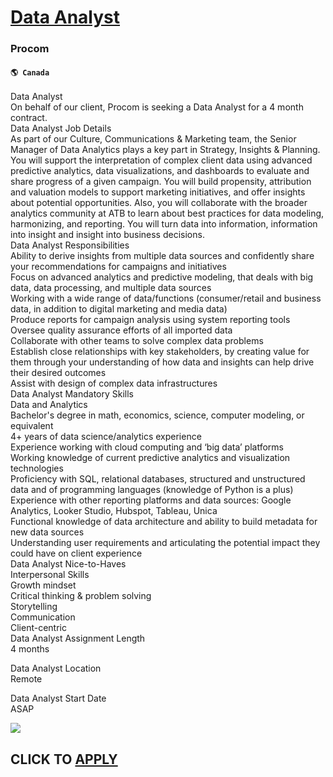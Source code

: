 # [Data Analyst](https://www.remotewlb.com/apply/data-analyst-66080)  
### Procom  
#### `🌎 Canada`  

Data Analyst  
On behalf of our client, Procom is seeking a Data Analyst for a 4 month contract.  
Data Analyst Job Details  
As part of our Culture, Communications & Marketing team, the Senior Manager of Data Analytics plays a key part in Strategy, Insights & Planning. You will support the interpretation of complex client data using advanced predictive analytics, data visualizations, and dashboards to evaluate and share progress of a given campaign. You will build propensity, attribution and valuation models to support marketing initiatives, and offer insights about potential opportunities. Also, you will collaborate with the broader analytics community at ATB to learn about best practices for data modeling, harmonizing, and reporting. You will turn data into information, information into insight and insight into business decisions.  
Data Analyst Responsibilities  
Ability to derive insights from multiple data sources and confidently share your recommendations for campaigns and initiatives  
Focus on advanced analytics and predictive modeling, that deals with big data, data processing, and multiple data sources  
Working with a wide range of data/functions (consumer/retail and business data, in addition to digital marketing and media data)  
Produce reports for campaign analysis using system reporting tools  
Oversee quality assurance efforts of all imported data  
Collaborate with other teams to solve complex data problems  
Establish close relationships with key stakeholders, by creating value for them through your understanding of how data and insights can help drive their desired outcomes  
Assist with design of complex data infrastructures  
Data Analyst Mandatory Skills  
Data and Analytics  
Bachelor's degree in math, economics, science, computer modeling, or equivalent  
4+ years of data science/analytics experience  
Experience working with cloud computing and ‘big data’ platforms  
Working knowledge of current predictive analytics and visualization technologies  
Proficiency with SQL, relational databases, structured and unstructured data and of programming languages (knowledge of Python is a plus)  
Experience with other reporting platforms and data sources: Google Analytics, Looker Studio, Hubspot, Tableau, Unica  
Functional knowledge of data architecture and ability to build metadata for new data sources  
Understanding user requirements and articulating the potential impact they could have on client experience  
Data Analyst Nice-to-Haves  
Interpersonal Skills  
Growth mindset  
Critical thinking & problem solving  
Storytelling  
Communication  
Client-centric  
Data Analyst Assignment Length  
4 months  
  
Data Analyst Location  
Remote  
  
Data Analyst Start Date  
ASAP

![](https://remotive.com/job/track/1900132/blank.gif?source=public_api)  
## CLICK TO [APPLY](https://www.remotewlb.com/apply/data-analyst-66080)

